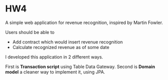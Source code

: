 # HW4

A simple web application for revenue recognition, inspired by Martin Fowler.

Users should be able to 
-  Add contract which would insert revenue recognition
-  Calculate recognized revenue as of some date

I developed this application in 2 different ways.

First is **Transaction script** using Table Data Gateway.
Second is **Domain model** a cleaner way to implement it, using JPA.


